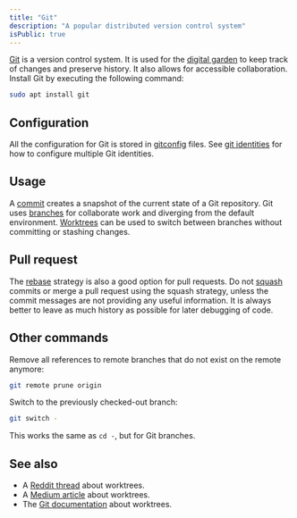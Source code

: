 ```yaml
---
title: "Git"
description: "A popular distributed version control system"
isPublic: true
---
```


[Git](https://git-scm.com/) is a version control system. It is used for the
[digital garden](digital-garden) to keep track of changes and preserve history.
It also allows for accessible collaboration. Install Git by executing the
following command:

```sh
sudo apt install git
```

## Configuration
All the configuration for Git is stored in [gitconfig](gitconfig) files. See
[git identities](git-identities) for how to configure multiple Git identities.

## Usage
A [commit](commit) creates a snapshot of the current state of a Git repository.
Git uses [branches](branch) for collaborate work and diverging from the default
environment. [Worktrees](worktree) can be used to switch between branches
without committing or stashing changes.

## Pull request
The [rebase](rebase) strategy is also a good option for pull requests. Do not
[squash](squash) commits or merge a pull request using the squash strategy,
unless the commit messages are not providing any useful information. It is
always better to leave as much history as possible for later debugging of code.

## Other commands
Remove all references to remote branches that do not exist on the remote
anymore:

```sh
git remote prune origin
```

Switch to the previously checked-out branch:

```sh
git switch -
```

This works the same as `cd -`, but for Git branches.

## See also
* A [Reddit thread](https://www.reddit.com/r/git/comments/wwapum/comment/ilkdpzv/) about worktrees.
* A [Medium article](https://medium.com/ngconf/git-worktrees-in-use-f4e516512feb) about worktrees.
* The [Git documentation](https://git-scm.com/docs/git-worktree) about worktrees.
